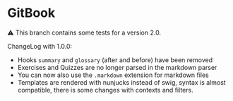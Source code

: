 GitBook
=======

:warning: This branch contains some tests for a version 2.0.

ChangeLog with 1.0.0:

- Hooks `summary` and `glossary` (after and before) have been removed
- Exercises and Quizzes are no longer parsed in the markdown parser
- You can now also use the `.markdown` extension for markdown files
- Templates are rendered with nunjucks instead of swig, syntax is almost compatible, there is some changes with contexts and filters.
